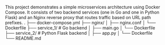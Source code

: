 This project demonstrates a simple microservices architecture using Docker Compose. It consists of two backend services (one in Go and one in Python Flask) and an Nginx reverse proxy that routes traffic based on URL path prefixes.
.
├── docker-compose.yml
├── nginx/
│   ├── nginx.conf
│   └── Dockerfile
├── service_1/        # Go backend
│   ├── main.go
│   └── Dockerfile
├── service_2/        # Python Flask backend
│   ├── app.py
│   └── Dockerfile
└── README.md

